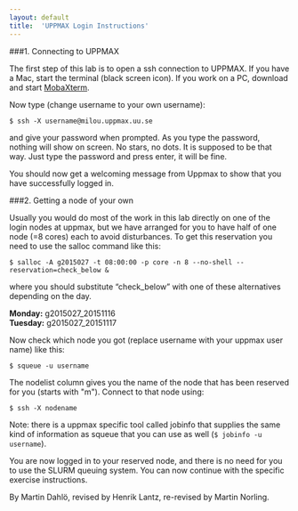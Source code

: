 ```yaml
---
layout: default
title:  'UPPMAX Login Instructions'
---
```


###1. Connecting to UPPMAX

The first step of this lab is to open a ssh connection to UPPMAX. If you have a Mac, start the terminal (black screen icon). If you work on a PC, download and start [MobaXterm](http://mobaxterm.mobatek.net).

Now type (change username to your own username):

```
$ ssh -X username@milou.uppmax.uu.se
```

and give your password when prompted. As you type the password, nothing will show on screen. No stars, no dots. It is supposed to be that way. Just type the password and press enter, it will be fine.

You should now get a welcoming message from Uppmax to show that you have successfully logged in. 

###2. Getting a node of your own

Usually you would do most of the work in this lab directly on one of the login nodes at uppmax, but we have arranged for you to have half of one node (=8 cores) each to avoid disturbances. To get this reservation you need to use the salloc command like this:

```
$ salloc -A g2015027 -t 08:00:00 -p core -n 8 --no-shell --reservation=check_below &
```

where you should substitute “check_below” with one of these alternatives depending on the day.

**Monday:** g2015027_20151116  
**Tuesday:** g2015027_20151117  

Now check which node you got (replace username with your uppmax user name) like this:

```
$ squeue -u username
```

The nodelist column gives you the name of the node that has been reserved for you (starts with "m"). Connect to that node using:

```
$ ssh -X nodename
```

Note: there is a uppmax specific tool called jobinfo that supplies the same kind of information as squeue that you can use as well (`$ jobinfo -u username`).

You are now logged in to your reserved node, and there is no need for you to use the SLURM queuing system. You can now continue with the specific exercise instructions.

By Martin Dahlö, revised by Henrik Lantz, re-revised by Martin Norling. 
